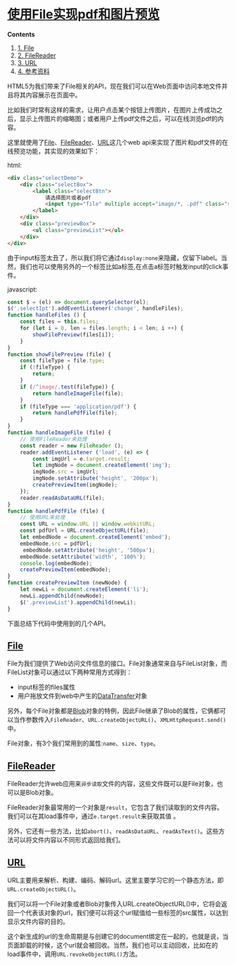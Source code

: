 # [使用File实现pdf和图片预览](https://xwjgo.github.io/2017/07/22/使用File实现pdf和图片预览/)



**Contents**

1. [1. File](https://xwjgo.github.io/2017/07/22/使用File实现pdf和图片预览/#File)
2. [2. FileReader](https://xwjgo.github.io/2017/07/22/使用File实现pdf和图片预览/#FileReader)
3. [3. URL](https://xwjgo.github.io/2017/07/22/使用File实现pdf和图片预览/#URL)
4. [4. 参考资料](https://xwjgo.github.io/2017/07/22/使用File实现pdf和图片预览/#参考资料)

HTML5为我们带来了File相关的API，现在我们可以在Web页面中访问本地文件并且将其内容展示在页面中。

比如我们时常有这样的需求，让用户点击某个按钮上传图片，在图片上传成功之后，显示上传图片的缩略图；或者用户上传pdf文件之后，可以在线浏览pdf的内容。

这里就使用了[File](https://developer.mozilla.org/en-US/docs/Web/API/File)、[FileReader](https://developer.mozilla.org/en-US/docs/Web/API/FileReader)、[URL](https://developer.mozilla.org/en-US/docs/Web/API/URL/createObjectURL)这几个web api来实现了图片和pdf文件的在线预览功能，其实现的效果如下：

html:

```html
<div class="selectDemo">
    <div class="selectBox">
        <label class="selectBtn">
            请选择图片或者pdf
            <input type="file" multiple accept="image/*, .pdf" class="selectIpt"/>
        </label>
    </div>
    <div class="previewBox">
        <ul class="previewList"></ul>
    </div>
</div>
```

由于input标签太丑了，所以我们将它通过`display:none`来隐藏，仅留下label。当然，我们也可以使用另外的一个标签比如a标签,在点击a标签时触发input的click事件。

javascript:

```js
const $ = (el) => document.querySelector(el);
$('.selectIpt').addEventListener('change', handleFiles);
function handleFiles () {
    const files = this.files;
    for (let i = 0, len = files.length; i < len; i ++) {
        showFilePreview(files[i]);
    }
}
function showFilePreview (file) {
    const fileType = file.type;
    if (!fileType) {
        return;
    }
    if (/^image/.test(fileType)) {
        return handleImageFile(file);
    }
    if (fileType === 'application/pdf') {
        return handlePdfFile(file);
    }
}
function handleImageFile (file) {
    // 使用FileReader来处理
    const reader = new FileReader ();
    reader.addEventListener ('load', (e) => {
        const imgUrl = e.target.result;
        let imgNode = document.createElement('img');
        imgNode.src = imgUrl;
        imgNode.setAttribute('height', '200px');
        createPreviewItem(imgNode);
    });
    reader.readAsDataURL(file);
}
function handlePdfFile (file) {
    // 使用URL来处理
    const URL = window.URL || window.webkitURL;
    const pdfUrl = URL.createObjectURL(file);
    let embedNode = document.createElement('embed');
    embedNode.src = pdfUrl;
     embedNode.setAttribute('height', '500px');
    embedNode.setAttribute('width', '100%');
    console.log(embedNode);
    createPreviewItem(embedNode);
}
function createPreviewItem (newNode) {
    let newLi = document.createElement('li');
    newLi.appendChild(newNode);
    $('.previewList').appendChild(newLi);
}
```

下面总结下代码中使用到的几个API。

## [File](https://developer.mozilla.org/en-US/docs/Web/API/File)

File为我们提供了Web访问文件信息的接口。File对象通常来自与FileList对象，而FileList对象可以通过以下两种常用方式得到：

- input标签的files属性
- 用户拖放文件到web中产生的[DataTransfer](https://developer.mozilla.org/en-US/docs/Web/API/DataTransfer)对象

另外，每个File对象都是[Blob](https://developer.mozilla.org/en-US/docs/Web/API/Blob)对象的特例，因此File继承了Blob的属性，它俩都可以当作参数传入`FileReader`、`URL.createObjectURL()`、`XMLHttpRequest.send()`中。

File对象，有3个我们常用到的属性:`name`、`size`、`type`。

## [FileReader](https://developer.mozilla.org/en-US/docs/Web/API/FileReader)

FileReader允许web应用来`异步读取`文件的内容，这些文件既可以是File对象，也可以是Blob对象。

FileReader对象最常用的一个对象是`result`，它包含了我们读取到的文件内容。我们可以在其load事件中，通过`e.target.result`来获取其值 。

另外，它还有一些方法，比如`abort()`、`readAsDataURL`、`readAsText()`。这些方法可以将文件内容以不同形式返回给我们。

## [URL](https://developer.mozilla.org/en-US/docs/Web/API/URL/createObjectURL)

URL主要用来解析、构建、编码、解码url。这里主要学习它的一个静态方法，即`URL.createObjectURL()`。

我们可以将一个File对象或者Blob对象传入URL.createObjectURL()中，它将会返回一个代表该对象的url，我们便可以将这个url赋值给一些标签的src属性，以达到显示文件内容的目的。

这个新生成的url的生命周期是与创建它的document绑定在一起的，也就是说，当页面卸载的时候，这个url就会被回收。当然，我们也可以主动回收，比如在的load事件中，调用`URL.revokeObjectURL()`方法。